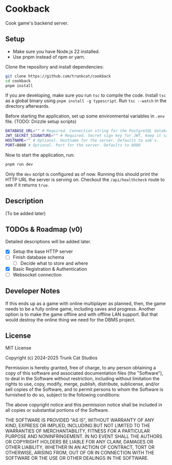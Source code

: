 # Cookback

Cook game's backend server.

## Setup

- Make sure you have Node.js 22 installed.
- Use pnpm instead of npm or yarn.

Clone the repository and install dependencies:

```sh
git clone https://github.com/trunkcat/cookback
cd cookback
pnpm install
```

If you are developing, make sure you run `tsc` to compile the code.
Install `tsc` as a global binary using `pnpm install -g typescript`.
Run `tsc --watch` in the directory afterwards.

Before starting the application, set up some environmental variables in `.env` file. (TODO: Drizzle setup scripts)

```sh
DATABASE_URL="" # Required. Connection string for the PostgreSQL database.
JWT_SECRET_SIGNATURE="" # Required. Secret sign key for JWT, keep it safe.
HOSTNAME="" # Optional. Hostname for the server. Defaults to oak's.
PORT=8080 # Optional. Port for the server. Defaults to 8080
```

Now to start the application, run:

```sh
pnpm run dev
```

Only the `dev` script is configured as of now.
Running this should print the HTTP URL the server is serving on.
Checkout the `/api/healthcheck` route to see if it returns `true`.

## Description

(To be added later)

## TODOs & Roadmap (v0)

Detailed descriptions will be added later.

- [x] Setup the base HTTP server
- [ ] Finish database schema
    - [ ] Decide what to store and where
- [x] Basic Registration & Authentication
- [ ] Websocket connection

## Developer Notes

If this ends up as a game with online multiplayer as planned, then, the game
needs to be a fully online game, including saves and progress. Another option is
to make the game offline and with offline LAN support. But that would destroy
the online thing we need for the DBMS project.

## License

MIT License

Copyright (c) 2024-2025 Trunk Cat Studios

Permission is hereby granted, free of charge, to any person obtaining a copy
of this software and associated documentation files (the "Software"), to deal
in the Software without restriction, including without limitation the rights
to use, copy, modify, merge, publish, distribute, sublicense, and/or sell
copies of the Software, and to permit persons to whom the Software is
furnished to do so, subject to the following conditions:

The above copyright notice and this permission notice shall be included in all
copies or substantial portions of the Software.

THE SOFTWARE IS PROVIDED "AS IS", WITHOUT WARRANTY OF ANY KIND, EXPRESS OR
IMPLIED, INCLUDING BUT NOT LIMITED TO THE WARRANTIES OF MERCHANTABILITY,
FITNESS FOR A PARTICULAR PURPOSE AND NONINFRINGEMENT. IN NO EVENT SHALL THE
AUTHORS OR COPYRIGHT HOLDERS BE LIABLE FOR ANY CLAIM, DAMAGES OR OTHER
LIABILITY, WHETHER IN AN ACTION OF CONTRACT, TORT OR OTHERWISE, ARISING FROM,
OUT OF OR IN CONNECTION WITH THE SOFTWARE OR THE USE OR OTHER DEALINGS IN THE
SOFTWARE.